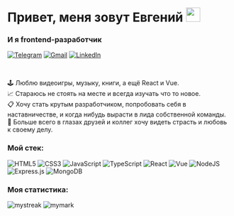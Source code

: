 <h1>Привет, меня зовут Евгений
<img src="https://github.com/blackcater/blackcater/raw/main/images/Hi.gif" height="32"/></h1>
<h3>И я frontend-разработчик</h3>
<p><a href="https://t.me/e_zybkin" target="_blank"><img alt="Telegram" src="https://img.shields.io/badge/Telegram-2CA5E0?style=for-the-badge&logo=telegram&logoColor=white" /></a> <a href="zybkin.evgeniy@gmail.com"><img alt="Gmail" src="https://img.shields.io/badge/Gmail-D14836?style=for-the-badge&logo=gmail&logoColor=white" /></a> <a href="https://www.linkedin.com/in/e-zybkin"><img alt="LinkedIn" src="https://img.shields.io/badge/linkedin-%230077B5.svg?style=for-the-badge&logo=linkedin&logoColor=white" /></a>
</p>

<br>

:joystick: Люблю видеоигры, музыку, книги, а ещё React и Vue.  
:chart_with_upwards_trend: Cтараюсь не стоять на месте и всегда изучать что то новое.  
:clipboard: Хочу стать крутым разработчиком, попробовать себя в наставничестве, и когда нибудь вырасти в лида собственной команды.  
:compass: Больше всего в глазах друзей и коллег хочу видеть страсть и любовь к своему делу. 

<h3>Мой стек:</h3>

![HTML5](https://img.shields.io/badge/html5-36465D.svg?style=for-the-badge&logo=html5&logoColor=c8a2c8)
![CSS3](https://img.shields.io/badge/css3-36465D.svg?style=for-the-badge&logo=css3&logoColor=c8a2c8)
![JavaScript](https://img.shields.io/badge/javascript-36465D.svg?style=for-the-badge&logo=javascript&logoColor=c8a2c8)
![TypeScript](https://img.shields.io/badge/typescript-36465D.svg?style=for-the-badge&logo=typescript&logoColor=c8a2c8)
![React](https://img.shields.io/badge/react-36465D.svg?style=for-the-badge&logo=react&logoColor=c8a2c8)
![Vue](https://img.shields.io/badge/Vue.js-36465D.svg?style=for-the-badge&logo=Vue.js&logoColor=c8a2c8)
![NodeJS](https://img.shields.io/badge/node.js-36465D?style=for-the-badge&logo=node.js&logoColor=c8a2c8)
![Express.js](https://img.shields.io/badge/express.js-36465D.svg?style=for-the-badge&logo=express&logoColor=c8a2c8)
![MongoDB](https://img.shields.io/badge/MongoDB-36465D.svg?style=for-the-badge&logo=mongodb&logoColor=c8a2c8)

<h3>Моя статистика:</h3>

<img src="https://github-readme-streak-stats.herokuapp.com/?user=e-zybkin&hide_border=true&theme=modern-lilac2&border_radius=10" alt="mystreak"/>
<img src="https://github-readme-stats.vercel.app/api?username=e-zybkin&show_icons=true&hide_border=true&theme=midnight-purple&border_radius=10" alt="mymark"/> 
